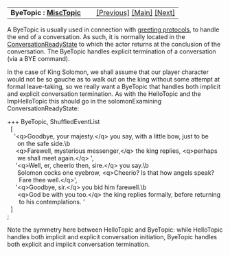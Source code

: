 <table width="100%" data-border="0" data-cellspacing="0"
data-cellpadding="3" data-bgcolor="#C0C0C0">
<colgroup>
<col style="width: 50%" />
<col style="width: 50%" />
</colgroup>
<tbody>
<tr>
<td style="text-align: left;"><strong>ByeTopic : <a
href="misctopic.htm">MiscTopic</a><br />
</strong></td>
<td style="text-align: right;"><a
href="imphellotopic.htm">[Previous]</a> <a
href="generalintroduction.htm">[Main]</a> <a
href="impbyetopic.htm">[Next]</a></td>
</tr>
</tbody>
</table>

  
A ByeTopic is usually used in connection with [greeting
protocols](greetingprotocols.htm), to handle the end of a conversation.
As such, it is normally located in the
[ConversationReadyState](conversationreadystate.htm) to which the actor
returns at the conclusion of the conversation. The ByeTopic handles
explicit termination of a conversation (via a BYE command).  
  
In the case of King Solomon, we shall assume that our player character
would not be so gauche as to walk out on the king without some attempt
at formal leave-taking, so we really want a ByeTopic that handles both
implicit and explicit conversation termination. As with the HelloTopic
and the ImpHelloTopic this should go in the solomonExamining
ConversationReadyState:  
  
  
+++ ByeTopic, ShuffledEventList  
  \[  
    '\<q\>Goodbye, your majesty.\</q\> you say, with a little bow, just to be  
      on the safe side.\b  
     \<q\>Farewell, mysterious messenger,\</q\> the king replies, \<q\>perhaps  
      we shall meet again.\</q\> ',  
     '\<q\>Well, er, cheerio then, sire.\</q\> you say.\b  
      Solomon cocks one eyebrow, \<q\>Cheerio? Is that how angels speak?  
       Fare thee well.\</q\>',  
     '\<q\>Goodbye, sir.\</q\> you bid him farewell.\b  
      \<q\>God be with you too.\</q\> the king replies formally, before returning  
       to his contemplations. '      
  \]   
;  
  
Note the symmetry here between HelloTopic and ByeTopic: while HelloTopic
handles both implicit and explicit conversation initiation, ByeTopic
handles both explicit and implicit conversation termination.  
